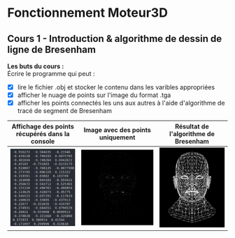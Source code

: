 # Fonctionnement Moteur3D

**<h2>Cours 1 - Introduction & algorithme de dessin de ligne de Bresenham</h2>**

**Les buts du cours :**<br>
Écrire le programme qui peut :
- [x] lire le fichier .obj et stocker le contenu dans les varibles appropriées
- [x] afficher le nuage de points sur l'image du format .tga
- [x] afficher les points connectés les uns aux autres à l'aide d'algorithme de tracé de segment de Bresenham

|Affichage des points récupérés dans la console | Image avec des points uniquement | Résultat de l'algorithme de Bresenham |
|:---:|:---:|:---:|
|<img src="https://github.com/ShkAnna/Fonctionnement_Moteur3D/blob/main/images/points.png" width="265">  |  <img src="https://github.com/ShkAnna/Fonctionnement_Moteur3D/blob/main/images/head_points.png" width="350"> | <img src="https://github.com/ShkAnna/Fonctionnement_Moteur3D/blob/main/images/head_lines.png" width="300"> |



